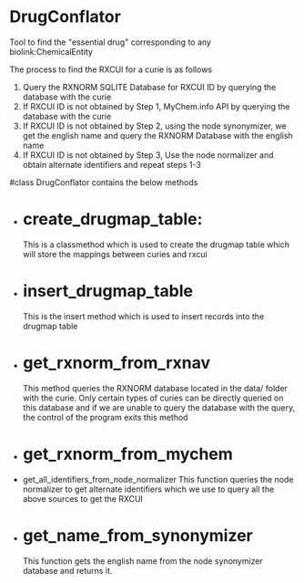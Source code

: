 # DrugConflator
Tool to find the "essential drug" corresponding to any biolink:ChemicalEntity

The process to find the RXCUI for a curie is as follows
1) Query the RXNORM SQLITE Database for RXCUI ID by querying the database with the curie
2) If RXCUI ID is not obtained by Step 1, MyChem.info API by querying the database with the curie
3) If RXCUI ID is not obtained by Step 2, using the node synonymizer, we get the english name and query the RXNORM Database with the english name
4) If RXCUI ID is not obtained by Step 3, Use the node normalizer and obtain alternate identifiers and repeat steps 1-3

#class DrugConflator contains the below methods
  - # create_drugmap_table:
    This is a classmethod which is used to create the drugmap table which will store the mappings between curies and rxcui
  - # insert_drugmap_table
    This is the insert method which is used to insert records into the drugmap table
  - # get_rxnorm_from_rxnav
    This method queries the RXNORM database located in the data/ folder with the curie. 
    Only certain types of curies can be directly queried on this database and if we are unable to query the database with the query, 
    the control of the program exits this method
    
  - # get_rxnorm_from_mychem
  - get_all_identifiers_from_node_normalizer
    This function queries the node normalizer to get alternate identifiers which we use to query all the above sources to get the RXCUI
  - # get_name_from_synonymizer
     This function gets the english name from the node synonymizer database and returns it.
